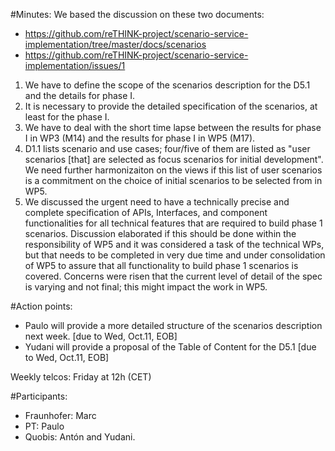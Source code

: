 #Minutes:
We based the discussion on these two documents:
- https://github.com/reTHINK-project/scenario-service-implementation/tree/master/docs/scenarios
- https://github.com/reTHINK-project/scenario-service-implementation/issues/1

1. We have to define the scope of the scenarios description for the D5.1 and the details for phase I.
2. It is necessary to provide the detailed specification of the scenarios, at least for the phase I.
3. We have to deal with the short time lapse between the results for phase I in WP3 (M14) and the results for phase I in WP5 (M17).
4. D1.1 lists scenario and use cases; four/five of them are listed as "user scenarios [that] are selected as focus scenarios for initial development".  We need further harmonizaiton on the views if this list of user scenarios is a commitment on the choice of initial scenarios to be selected from in WP5.
5. We discussed the urgent need to have a technically precise and complete specification of APIs, Interfaces, and component functionalities for all technical features that are required to build phase 1 scenarios.  Discussion elaborated if this should be done within the responsibility of WP5 and it was considered a task of the technical WPs, but that needs to be completed in very due time and under consolidation of WP5 to assure that all functionality to build phase 1 scenarios is covered.  Concerns were risen that the current level of detail of the spec is varying and not final; this might impact the work in WP5.

#Action points:
- Paulo will provide a more detailed structure of the scenarios description next week. [due to Wed, Oct.11, EOB]
- Yudani will provide a proposal of the Table of Content for the D5.1 [due to Wed, Oct.11, EOB]

Weekly telcos: Friday at 12h (CET)

#Participants:
- Fraunhofer: Marc
- PT: Paulo
- Quobis: Antón and Yudani.
